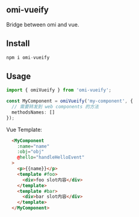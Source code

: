 ## omi-vueify

Bridge between omi and vue.

## Install

```js
npm i omi-vueify
```

## Usage

```ts
import { omiVueify } from 'omi-vueify';

const MyComponent = omiVueify('my-component', {
  // 需要转发到 web components 的方法
  methodsNames: []
});
```

Vue Template:

```html
  <MyComponent
    :name="name"
    :obj="obj"
    @hello="handleHelloEvent"
  >
    <p>{{name}}</p>
    <template #foo>
      <div>foo slot内容</div>
    </template>
    <template #bar>
      <div>bar slot内容</div>
    </template>
  </MyComponent>
```